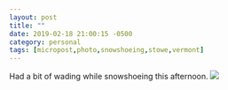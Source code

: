 ```yaml
---
layout: post
title: ""
date: 2019-02-18 21:00:15 -0500
category: personal
tags: [micropost,photo,snowshoeing,stowe,vermont]
---
```


Had a bit of wading while snowshoeing this afternoon. [![](https://thecave-com.s3.amazonaws.com/Photo-2019-02-18-20-54-sZHcJ3Z74qUzLB6NEz2O.JPG)](https://thecave-com.s3.amazonaws.com/Photo-2019-02-18-20-54-sZHcJ3Z74qUzLB6NEz2O.JPG)


